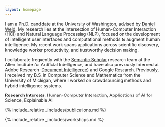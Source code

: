 ```yaml
---
layout: homepage
---
```


I am a Ph.D. candidate at the University of Washington, advised by <a href="https://www.cs.washington.edu/people/faculty/weld">Daniel Weld</a>. My research lies at the intersection of Human-Computer Interaction (HCI) and Natural Language Processing (NLP), focused on the development of intelligent user interfaces and computational methods to augment human intelligence. My recent work spans applications across scientific discovery, knowledge worker productivity, and trustworthy decision making.

I collaborate frequently with the <a href="https://www.semanticscholar.org/about">Semantic Scholar</a> research team at the Allen Institute for Artificial Intelligence, and have also previously interned at Adobe Research (<a href="https://research.adobe.com/research/document-intelligence/">Document Intelligence</a>) and Google Research. Previously, I received my B.S. in Computer Science and Mathematics from the University of Michigan, where I worked on crowdsourcing methods and hybrid intelligence systems.

__Research Interests__: Human-Computer Interaction, Applications of AI for Science, Explainable AI

<!-- {% include_relative _includes/preprints.md %} -->

{% include_relative _includes/publications.md %}

{% include_relative _includes/workshops.md %}
